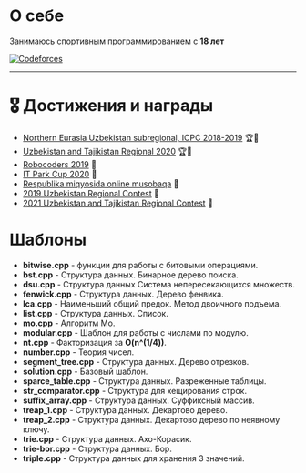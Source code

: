 # О себе

Занимаюсь спортивным программированием с <b>18 лет</b> <br>

<a target="_blank" href="https://codeforces.com/profile/NaZaR.IO">
  <img alt="Codeforces" src="https://cp-logo.vercel.app/codeforces/NaZaR.IO" />
</a>
<hr>

# 🎖 Достижения и награды

* <a href="https://official.contest.yandex.com/uzbekistan2018/contest/10164/standings/">Northern Eurasia Uzbekistan subregional, ICPC 2018-2019</a> 🏆🥇
* <a href="https://official.contest.yandex.ru/uz2020/contest/23207/standings">Uzbekistan and Tajikistan Regional 2020</a> 🏆🥇
* <a href="https://kun.uz/ru/news/2019/02/24/v-uzbekistane-opredelili-pobediteley-finalnogo-tura-konkursa-robocoders-2019">Robocoders 2019</a> 🥇
* <a href="https://it-park.uz/ru/itpark/news/pobediteli-chempionata-po-sportivnomu-programmirovaniyu-s-prizovym-fondom-v-30-000">IT Park Cup 2020</a> 🥈
* <a href="https://contest.yandex.ru/contest/18299/standings/">Respublika miqyosida online musobaqa</a> 🥈
* <a href="https://icpc.global/regionals/finder/Uzbekistan-Regional-2019/standings">2019 Uzbekistan Regional Contest</a> 🥈
* <a href="https://official.contest.yandex.com/uzb-tjk-icpc-2021/contest/33443/standings/">2021 Uzbekistan and Tajikistan Regional Contest</a> 🥉

# Шаблоны

* <b>bitwise.cpp</b> - функции для работы с битовыми операциями.
* <b>bst.cpp</b> - Структура данных. Бинарное дерево поиска.
* <b>dsu.cpp</b> - Структура данных Система непересекающихся множеств.
* <b>fenwick.cpp</b> - Структура данных. Дерево фенвика.
* <b>lca.cpp</b> - Наименьший общий предок. Метод двоичного подъема.
* <b>list.cpp</b> - Структура данных. Список.
* <b>mo.cpp</b> - Алгоритм Мо.
* <b>modular.cpp</b> - Шаблон для работы с числами по модулю.
* <b>nt.cpp</b> - Факторизация за <b>O(n^(1/4))</b>.
* <b>number.cpp</b> - Теория чисел.
* <b>segment_tree.cpp</b> - Структура данных. Дерево отрезков.
* <b>solution.cpp</b> - Базовый шаблон.
* <b>sparce_table.cpp</b> - Структура данных. Разреженные таблицы.
* <b>str_comparator.cpp</b> - Структура для хещирования строк.
* <b>suffix_array.cpp</b> - Структура данных. Суффиксный массив.
* <b>treap_1.cpp</b> - Структура данных. Декартово дерево.
* <b>treap_2.cpp</b> - Структура данных. Декартово дерево по неявному ключу.
* <b>trie.cpp</b> - Структура данных. Ахо-Корасик.
* <b>trie-bor.cpp</b> - Структура данных. Бор.
* <b>triple.cpp</b> - Структура данных для хранения 3 значений.
